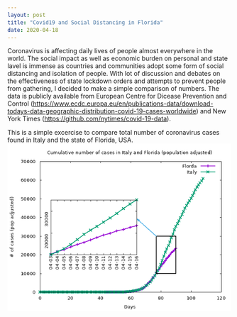 ```yaml
---
layout: post
title: "Covid19 and Social Distancing in Florida"
date: 2020-04-18
---
```


Coronavirus is affecting daily lives of people almost everywhere in the
world. The social impact as well as economic burden on personal and
state lavel is immense as countries and communities adopt some form of
social distancing and isolation of people. With lot of discussion and
debates on the effectiveness of state lockdown orders and attempts to
prevent people from gathering, I decided to make a simple comparison
of numbers. The data is publicly available from European Centre for
Dicease Prevention and Control
(https://www.ecdc.europa.eu/en/publications-data/download-todays-data-geographic-distribution-covid-19-cases-worldwide)
and New York Times (https://github.com/nytimes/covid-19-data).  

This is a simple excercise to compare total number of coronavirus cases found in Italy and the state of Florida, USA.
![covid19 cumilative cases](/assets/covid19.png)
